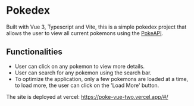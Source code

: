 # Pokedex

Built with Vue 3, Typescript and Vite, this is a simple pokedex project that allows the user to view all current pokemons
using the [PokeAPI](https://pokeapi.co/).

## Functionalities

- User can click on any pokemon to view more details.
- User can search for any pokemon using the search bar.
- To optimize the application, only a few pokemons are loaded at a time, to load more, the user can click on the 'Load More' button.

The site is deployed at vercel: https://poke-vue-two.vercel.app/#/
